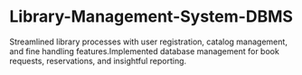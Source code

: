 # Library-Management-System-DBMS
Streamlined library processes with user registration, catalog management, and fine handling features.Implemented database management for book requests, reservations, and insightful reporting.
